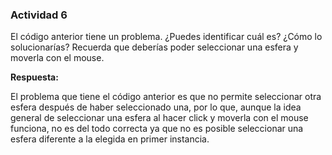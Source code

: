 ### Actividad 6

El código anterior tiene un problema. ¿Puedes identificar cuál es? ¿Cómo lo solucionarías? Recuerda que deberías poder seleccionar una esfera y moverla con el mouse.

**Respuesta:**

El problema que tiene el código anterior es que no permite seleccionar otra esfera después de haber seleccionado una, por lo que, aunque la idea general de seleccionar una esfera al hacer click y moverla con el mouse funciona, no es del todo correcta ya que no es posible seleccionar una esfera diferente a la elegida en primer instancia.
